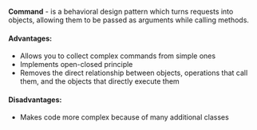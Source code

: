 **Command** - is a behavioral design pattern which turns requests into objects, allowing them to be passed as arguments while calling methods.

#### Advantages:
* Allows you to collect complex commands from simple ones
* Implements open-closed principle
* Removes the direct relationship between objects, operations that call them, and the objects that directly execute them

#### Disadvantages:
* Makes code more complex because of many additional classes
